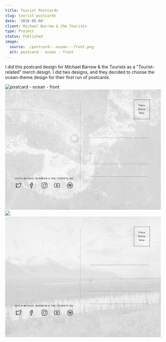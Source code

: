 ```yaml
---
title: Tourist Postcards
slug: tourist-postcards
date: '2018-05-04'
client: Michael Barrow & the Tourists
type: Project
status: Published
image:
  source: ./postcard---ocean---front.png
  alt: postcard - ocean - front
---
```


I did this postcard design for Michael Barrow & the Tourists as a "Tourist-related" merch design. I did two designs, and they decided to choose the ocean-theme design for their first run of postcards.

![postcard - ocean - front](./postcard---ocean---front.png)
![](./postcard---ocean---back.png)
![](./postcard---mountain---front.png)
![](./postcard---mountain---back.png)
